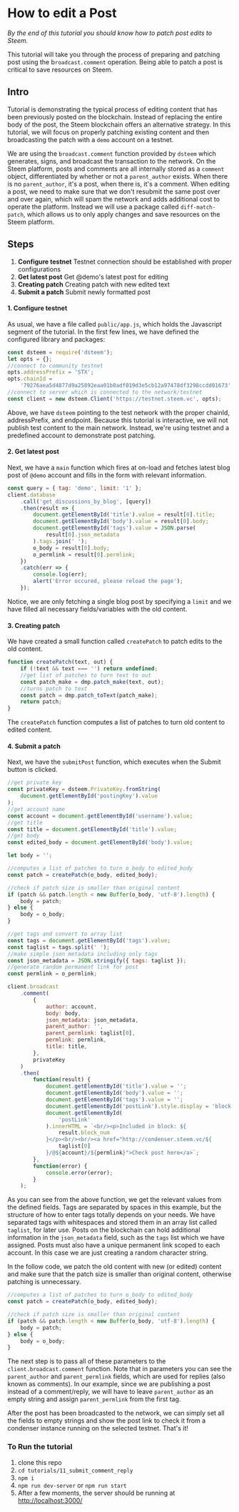 # How to edit a Post

_By the end of this tutorial you should know how to patch post edits to Steem._

This tutorial will take you through the process of preparing and patching post using the b`roadcast.comment` operation. Being able to patch a post is critical to save resources on Steem.

## Intro

Tutorial is demonstrating the typical process of editing content that has been previously posted on the blockchain. Instead of replacing the entire body of the post, the Steem blockchain offers an alternative strategy.
In this tutorial, we will focus on properly patching existing content and then broadcasting the patch with a `demo` account on a testnet.

We are using the `broadcast.comment` function provided by `dsteem` which generates, signs, and broadcast the transaction to the network. On the Steem platform, posts and comments are all internally stored as a `comment` object, differentiated by whether or not a `parent_author` exists. When there is no `parent_author`, it's a post, when there is, it's a comment. When editing a post, we need to make sure that we don't resubmit the same post over and over again, which will spam the network and adds additional cost to operate the platform. Instead we will use a package called `diff-match-patch`, which allows us to only apply changes and save resources on the Steem platform.

## Steps

1.  **Configure testnet** Testnet connection should be established with proper configurations
1.  **Get latest post** Get @demo's latest post for editing
1.  **Creating patch** Creating patch with new edited text
1.  **Submit a patch** Submit newly formatted post

#### 1. Configure testnet

As usual, we have a file called `public/app.js`, which holds the Javascript segment of the tutorial. In the first few lines, we have defined the configured library and packages:

```javascript
const dsteem = require('dsteem');
let opts = {};
//connect to community testnet
opts.addressPrefix = 'STX';
opts.chainId =
    '79276aea5d4877d9a25892eaa01b0adf019d3e5cb12a97478df3298ccdd01673';
//connect to server which is connected to the network/testnet
const client = new dsteem.Client('https://testnet.steem.vc', opts);
```

Above, we have `dsteem` pointing to the test network with the proper chainId, addressPrefix, and endpoint. Because this tutorial is interactive, we will not publish test content to the main network. Instead, we're using testnet and a predefined account to demonstrate post patching.

#### 2. Get latest post

Next, we have a `main` function which fires at on-load and fetches latest blog post of `@demo` account and fills in the form with relevant information.

```javascript
const query = { tag: 'demo', limit: '1' };
client.database
    .call('get_discussions_by_blog', [query])
    .then(result => {
        document.getElementById('title').value = result[0].title;
        document.getElementById('body').value = result[0].body;
        document.getElementById('tags').value = JSON.parse(
            result[0].json_metadata
        ).tags.join(' ');
        o_body = result[0].body;
        o_permlink = result[0].permlink;
    })
    .catch(err => {
        console.log(err);
        alert('Error occured, please reload the page');
    });
```

Notice, we are only fetching a single blog post by specifying a `limit` and we have filled all necessary fields/variables with the old content.

#### 3. Creating patch

We have created a small function called `createPatch` to patch edits to the old content.

```javascript
function createPatch(text, out) {
    if (!text && text === '') return undefined;
    //get list of patches to turn text to out
    const patch_make = dmp.patch_make(text, out);
    //turns patch to text
    const patch = dmp.patch_toText(patch_make);
    return patch;
}
```

The `createPatch` function computes a list of patches to turn old content to edited content.

#### 4. Submit a patch

Next, we have the `submitPost` function, which executes when the Submit button is clicked.

```javascript
//get private key
const privateKey = dsteem.PrivateKey.fromString(
    document.getElementById('postingKey').value
);
//get account name
const account = document.getElementById('username').value;
//get title
const title = document.getElementById('title').value;
//get body
const edited_body = document.getElementById('body').value;

let body = '';

//computes a list of patches to turn o_body to edited_body
const patch = createPatch(o_body, edited_body);

//check if patch size is smaller than original content
if (patch && patch.length < new Buffer(o_body, 'utf-8').length) {
    body = patch;
} else {
    body = o_body;
}

//get tags and convert to array list
const tags = document.getElementById('tags').value;
const taglist = tags.split(' ');
//make simple json metadata including only tags
const json_metadata = JSON.stringify({ tags: taglist });
//generate random permanent link for post
const permlink = o_permlink;

client.broadcast
    .comment(
        {
            author: account,
            body: body,
            json_metadata: json_metadata,
            parent_author: '',
            parent_permlink: taglist[0],
            permlink: permlink,
            title: title,
        },
        privateKey
    )
    .then(
        function(result) {
            document.getElementById('title').value = '';
            document.getElementById('body').value = '';
            document.getElementById('tags').value = '';
            document.getElementById('postLink').style.display = 'block';
            document.getElementById(
                'postLink'
            ).innerHTML = `<br/><p>Included in block: ${
                result.block_num
            }</p><br/><br/><a href="http://condenser.steem.vc/${
                taglist[0]
            }/@${account}/${permlink}">Check post here</a>`;
        },
        function(error) {
            console.error(error);
        }
    );
```

As you can see from the above function, we get the relevant values from the defined fields. Tags are separated by spaces in this example, but the structure of how to enter tags totally depends on your needs. We have separated tags with whitespaces and stored them in an array list called `taglist`, for later use. Posts on the blockchain can hold additional information in the `json_metadata` field, such as the `tags` list which we have assigned. Posts must also have a unique permanent link scoped to each account. In this case we are just creating a random character string.

In the follow code, we patch the old content with new (or edited) content and make sure that the patch size is smaller than original content, otherwise patching is unnecessary.

```javascript
//computes a list of patches to turn o_body to edited_body
const patch = createPatch(o_body, edited_body);

//check if patch size is smaller than original content
if (patch && patch.length < new Buffer(o_body, 'utf-8').length) {
    body = patch;
} else {
    body = o_body;
}
```

The next step is to pass all of these parameters to the `client.broadcast.comment` function. Note that in parameters you can see the `parent_author` and `parent_permlink` fields, which are used for replies (also known as comments). In our example, since we are publishing a post instead of a comment/reply, we will have to leave `parent_author` as an empty string and assign `parent_permlink` from the first tag.

After the post has been broadcasted to the network, we can simply set all the fields to empty strings and show the post link to check it from a condenser instance running on the selected testnet. That's it!

### To Run the tutorial

1.  clone this repo
1.  `cd tutorials/11_submit_comment_reply`
1.  `npm i`
1.  `npm run dev-server` or `npm run start`
1.  After a few moments, the server should be running at [http://localhost:3000/](http://localhost:3000/)
